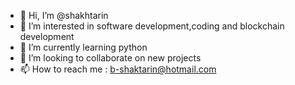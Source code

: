 - 👋 Hi, I’m @shakhtarin
- 👀 I’m interested in software development,coding and blockchain development 
- 🌱 I’m currently learning python
- 💞️ I’m looking to collaborate on new projects 
- 📫 How to reach me : b-shaktarin@hotmail.com 

<!---
shakhtarin/shakhtarin is a ✨ special ✨ repository because its `README.md` (this file) appears on your GitHub profile.
You can click the Preview link to take a look at your changes.
--->
